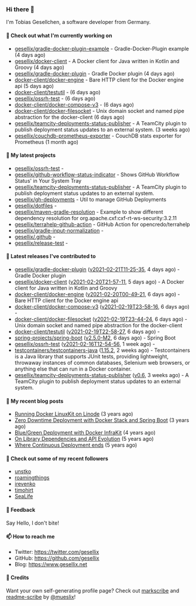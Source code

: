 ### Hi there 👋

I'm Tobias Gesellchen, a software developer from Germany.

#### 👷 Check out what I'm currently working on

- [gesellix/gradle-docker-plugin-example](https://github.com/gesellix/gradle-docker-plugin-example) - Gradle-Docker-Plugin example (4 days ago)
- [gesellix/docker-client](https://github.com/gesellix/docker-client) - A Docker client for Java written in Kotlin and Groovy (4 days ago)
- [gesellix/gradle-docker-plugin](https://github.com/gesellix/gradle-docker-plugin) - Gradle Docker plugin (4 days ago)
- [docker-client/docker-engine](https://github.com/docker-client/docker-engine) - Bare HTTP client for the Docker engine api (5 days ago)
- [docker-client/testutil](https://github.com/docker-client/testutil) -  (6 days ago)
- [gesellix/ossrh-test](https://github.com/gesellix/ossrh-test) -  (6 days ago)
- [docker-client/docker-compose-v3](https://github.com/docker-client/docker-compose-v3) -  (6 days ago)
- [docker-client/docker-filesocket](https://github.com/docker-client/docker-filesocket) - Unix domain socket and named pipe abstraction for the docker-client (6 days ago)
- [gesellix/teamcity-deployments-status-publisher](https://github.com/gesellix/teamcity-deployments-status-publisher) - A TeamCity plugin to publish deployment status updates to an external system. (3 weeks ago)
- [gesellix/couchdb-prometheus-exporter](https://github.com/gesellix/couchdb-prometheus-exporter) - CouchDB stats exporter for Prometheus (1 month ago)

#### 🌱 My latest projects

- [gesellix/ossrh-test](https://github.com/gesellix/ossrh-test) - 
- [gesellix/github-workflow-status-indicator](https://github.com/gesellix/github-workflow-status-indicator) - Shows GitHub Workflow Status&#39; in Your System Tray
- [gesellix/teamcity-deployments-status-publisher](https://github.com/gesellix/teamcity-deployments-status-publisher) - A TeamCity plugin to publish deployment status updates to an external system.
- [gesellix/gh-deployments](https://github.com/gesellix/gh-deployments) - Util to manage GitHub Deployments
- [gesellix/dotfiles](https://github.com/gesellix/dotfiles) - 
- [gesellix/maven-gradle-resolution](https://github.com/gesellix/maven-gradle-resolution) - Example to show different dependency resolution for org.apache.cxf:cxf-rt-ws-security:3.2.11
- [gesellix/terrahelp-github-action](https://github.com/gesellix/terrahelp-github-action) - GitHub Action for opencredo/terrahelp
- [gesellix/gradle-input-normalization](https://github.com/gesellix/gradle-input-normalization) - 
- [gesellix/.github](https://github.com/gesellix/.github) - 
- [gesellix/release-test](https://github.com/gesellix/release-test) - 

#### 🔭 Latest releases I've contributed to

- [gesellix/gradle-docker-plugin](https://github.com/gesellix/gradle-docker-plugin) ([v2021-02-21T11-25-35](https://github.com/gesellix/gradle-docker-plugin/releases/tag/v2021-02-21T11-25-35), 4 days ago) - Gradle Docker plugin
- [gesellix/docker-client](https://github.com/gesellix/docker-client) ([v2021-02-20T21-57-11](https://github.com/gesellix/docker-client/releases/tag/v2021-02-20T21-57-11), 5 days ago) - A Docker client for Java written in Kotlin and Groovy
- [docker-client/docker-engine](https://github.com/docker-client/docker-engine) ([v2021-02-20T00-49-21](https://github.com/docker-client/docker-engine/releases/tag/v2021-02-20T00-49-21), 6 days ago) - Bare HTTP client for the Docker engine api
- [docker-client/docker-compose-v3](https://github.com/docker-client/docker-compose-v3) ([v2021-02-19T23-58-16](https://github.com/docker-client/docker-compose-v3/releases/tag/v2021-02-19T23-58-16), 6 days ago) - 
- [docker-client/docker-filesocket](https://github.com/docker-client/docker-filesocket) ([v2021-02-19T23-44-24](https://github.com/docker-client/docker-filesocket/releases/tag/v2021-02-19T23-44-24), 6 days ago) - Unix domain socket and named pipe abstraction for the docker-client
- [docker-client/testutil](https://github.com/docker-client/testutil) ([v2021-02-19T22-58-27](https://github.com/docker-client/testutil/releases/tag/v2021-02-19T22-58-27), 6 days ago) - 
- [spring-projects/spring-boot](https://github.com/spring-projects/spring-boot) ([v2.5.0-M2](https://github.com/spring-projects/spring-boot/releases/tag/v2.5.0-M2), 6 days ago) - Spring Boot
- [gesellix/ossrh-test](https://github.com/gesellix/ossrh-test) ([v2021-02-16T12-54-56](https://github.com/gesellix/ossrh-test/releases/tag/v2021-02-16T12-54-56), 1 week ago) - 
- [testcontainers/testcontainers-java](https://github.com/testcontainers/testcontainers-java) ([1.15.2](https://github.com/testcontainers/testcontainers-java/releases/tag/1.15.2), 2 weeks ago) - Testcontainers is a Java library that supports JUnit tests, providing lightweight, throwaway instances of common databases, Selenium web browsers, or anything else that can run in a Docker container.
- [gesellix/teamcity-deployments-status-publisher](https://github.com/gesellix/teamcity-deployments-status-publisher) ([v0.6](https://github.com/gesellix/teamcity-deployments-status-publisher/releases/tag/v0.6), 3 weeks ago) - A TeamCity plugin to publish deployment status updates to an external system.

#### 📜 My recent blog posts

- [Running Docker LinuxKit on Linode](https://www.gesellix.net/post/running-docker-linuxkit-on-linode/) (3 years ago)
- [Zero Downtime Deployment with Docker Stack and Spring Boot](https://www.gesellix.net/post/zero-downtime-deployment-with-docker-stack-and-spring-boot/) (3 years ago)
- [Blue/Green Deployment with Docker InfraKit](https://www.gesellix.net/post/blue-green-deployment-with-docker-infrakit/) (4 years ago)
- [On Library Dependencies and API Evolution](https://www.gesellix.net/post/choosing-a-library/) (5 years ago)
- [Where Continuous Deployment ends](https://www.gesellix.net/post/where-continuous-deployment-ends/) (5 years ago)



#### 👯 Check out some of my recent followers

- [unstko](https://github.com/unstko)
- [roamingthings](https://github.com/roamingthings)
- [irevenko](https://github.com/irevenko)
- [timohirt](https://github.com/timohirt)
- [SeaLife](https://github.com/SeaLife)

#### 💬 Feedback

Say Hello, I don't bite!

#### 📫 How to reach me

- Twitter: https://twitter.com/gesellix
- GitHub: https://github.com/gesellix
- Blog: https://www.gesellix.net

#### 🙇 Credits

Want your own self-generating profile page? Check out [markscribe](https://github.com/muesli/markscribe)
and [readme-scribe](https://github.com/muesli/readme-scribe) by [@mueslix](https://twitter.com/mueslix)!
